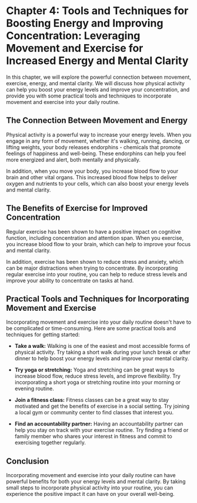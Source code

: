Chapter 4: Tools and Techniques for Boosting Energy and Improving Concentration: Leveraging Movement and Exercise for Increased Energy and Mental Clarity
=========================================================================================================================================================

In this chapter, we will explore the powerful connection between movement, exercise, energy, and mental clarity. We will discuss how physical activity can help you boost your energy levels and improve your concentration, and provide you with some practical tools and techniques to incorporate movement and exercise into your daily routine.

The Connection Between Movement and Energy
------------------------------------------

Physical activity is a powerful way to increase your energy levels. When you engage in any form of movement, whether it's walking, running, dancing, or lifting weights, your body releases endorphins - chemicals that promote feelings of happiness and well-being. These endorphins can help you feel more energized and alert, both mentally and physically.

In addition, when you move your body, you increase blood flow to your brain and other vital organs. This increased blood flow helps to deliver oxygen and nutrients to your cells, which can also boost your energy levels and mental clarity.

The Benefits of Exercise for Improved Concentration
---------------------------------------------------

Regular exercise has been shown to have a positive impact on cognitive function, including concentration and attention span. When you exercise, you increase blood flow to your brain, which can help to improve your focus and mental clarity.

In addition, exercise has been shown to reduce stress and anxiety, which can be major distractions when trying to concentrate. By incorporating regular exercise into your routine, you can help to reduce stress levels and improve your ability to concentrate on tasks at hand.

Practical Tools and Techniques for Incorporating Movement and Exercise
----------------------------------------------------------------------

Incorporating movement and exercise into your daily routine doesn't have to be complicated or time-consuming. Here are some practical tools and techniques for getting started:

* **Take a walk:** Walking is one of the easiest and most accessible forms of physical activity. Try taking a short walk during your lunch break or after dinner to help boost your energy levels and improve your mental clarity.

* **Try yoga or stretching:** Yoga and stretching can be great ways to increase blood flow, reduce stress levels, and improve flexibility. Try incorporating a short yoga or stretching routine into your morning or evening routine.

* **Join a fitness class:** Fitness classes can be a great way to stay motivated and get the benefits of exercise in a social setting. Try joining a local gym or community center to find classes that interest you.

* **Find an accountability partner:** Having an accountability partner can help you stay on track with your exercise routine. Try finding a friend or family member who shares your interest in fitness and commit to exercising together regularly.

Conclusion
----------

Incorporating movement and exercise into your daily routine can have powerful benefits for both your energy levels and mental clarity. By taking small steps to incorporate physical activity into your routine, you can experience the positive impact it can have on your overall well-being.
